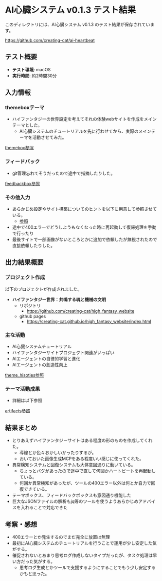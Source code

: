 # AI心臓システム v0.1.3 テスト結果

このディレクトリには、AI心臓システム v0.1.3 のテスト結果が保存されています。

https://github.com/creating-cat/ai-heartbeat

## テスト概要

- **テスト環境**: macOS
- **実行時間**: 約2時間30分

## 入力情報

### themeboxテーマ

* ハイファンタジーの世界設定を考えてそれの体験webサイトを作成をメインテーマとした。
  * AI心臓システムのチュートリアルを先に行わせてから、実際のメインテーマを活動させてみた。

[themebox参照](./themebox/)

### フィードバック

* git管理忘れてそうだったので途中で指摘したりした。

[feedbackbox参照](./feedbackbox/)

### その他入力

* あらかじめ設定やサイト構築についてのヒントを以下に用意して参照させている。
  * [参照](./projects/high_fantasy/references/)
* 途中で400エラーでどうしようもなくなった時に再起動して復帰処理を手動で行ったり
* 最後サイトで一部画像がないところとかに追加で依頼したが無視されたので直接依頼したりした。

## 出力結果概要

### プロジェクト作成

以下のプロジェクトが作成されました。

- **ハイファンタジー世界：共鳴する魂と機械の文明**
  - リポジトリ
    - https://github.com/creating-cat/high_fantasy_website
  - github pages
    - https://creating-cat.github.io/high_fantasy_website/index.html


### 主な活動

* AI心臓システムチュートリアル
* ハイファンタジーサイトプロジェクト関連がいっぱい
* AIエージェントの自律的学習と進化
* AIエージェントの創造性向上

[theme_hisoties参照](./artifacts/theme_histories/)

### テーマ活動成果

* 詳細は以下参照

[artifacts参照](./artifacts/)


## 結果まとめ

* とりあえずハイファンタジーサイトはある程度の形のものを作成してくれた。
  * 導線とか色々おかしいかったりするが。
  * おいておいた画像生成MCPをある程度いい感じに使ってくれた。
* 異常検知システムと回復システムも大体意図通りに動いている。
  * ちょっとバグがあったので途中で直して何回かハートビートを再起動している。
  * 何回か異常検知があったが、ツールの400エラー以外は何とか自力で回復できている。
* テーマボックス、フィードバックボックスも意図通り機能した
* 巨大なJSONファイルの解析もjq等のツールを使うようあらかじめアドバイスを入れることで対応できた

## 考察・感想

* 400エラーとか発生するのでまだ完全に放置は無理
* 最初にAI心臓システムのチュートリアルを行うことで運用が少し安定した気がする。
* 催促されないとあまり思考ログ作成しないタイプだったが、タスク処理は早い方だった気がする。
  * 思考ログ生成とかツールで支援するようにすることでもう少し安定するかもと思った。